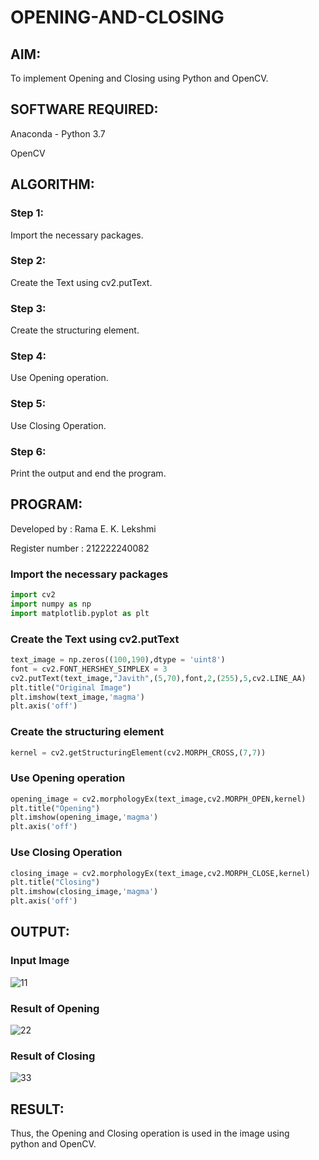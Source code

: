 # OPENING-AND-CLOSING

## AIM:
To implement Opening and Closing using Python and OpenCV.

## SOFTWARE REQUIRED:
Anaconda - Python 3.7

OpenCV
## ALGORITHM:
### Step 1:
Import the necessary packages.

### Step 2:
Create the Text using cv2.putText.

### Step 3:
Create the structuring element.

### Step 4:
Use Opening operation.

### Step 5:
Use Closing Operation.

### Step 6:
Print the output and end the program.
## PROGRAM:
Developed by : Rama E. K. Lekshmi

Register number : 212222240082
### Import the necessary packages
```python
import cv2
import numpy as np
import matplotlib.pyplot as plt
```
### Create the Text using cv2.putText
```python
text_image = np.zeros((100,190),dtype = 'uint8')
font = cv2.FONT_HERSHEY_SIMPLEX = 3
cv2.putText(text_image,"Javith",(5,70),font,2,(255),5,cv2.LINE_AA)
plt.title("Original Image")
plt.imshow(text_image,'magma')
plt.axis('off')
```
### Create the structuring element
```python
kernel = cv2.getStructuringElement(cv2.MORPH_CROSS,(7,7))
```

### Use Opening operation
```python
opening_image = cv2.morphologyEx(text_image,cv2.MORPH_OPEN,kernel)
plt.title("Opening")
plt.imshow(opening_image,'magma')
plt.axis('off')
```
### Use Closing Operation
```python
closing_image = cv2.morphologyEx(text_image,cv2.MORPH_CLOSE,kernel)
plt.title("Closing")
plt.imshow(closing_image,'magma')
plt.axis('off')
```

## OUTPUT:

### Input Image

![11](https://github.com/Rama-Lekshmi/OPENING--CLOSING/assets/118541549/ed235473-69d9-447d-871e-1e7d10aa376a)


### Result of Opening

![22](https://github.com/Rama-Lekshmi/OPENING--CLOSING/assets/118541549/2f25d905-65a5-4db6-8073-75bee057f02c)


### Result of Closing

![33](https://github.com/Rama-Lekshmi/OPENING--CLOSING/assets/118541549/1d1ebf93-26d4-4bdc-915b-d0ac3415710f)


## RESULT:
Thus, the Opening and Closing operation is used in the image using python and OpenCV.
